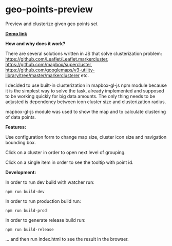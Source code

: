 # geo-points-preview
Preview and clusterize given geo points set

**[Demo link](https://alexeypopovua.github.io/geo-points-preview/)**


**How and why does it work?**

There are several solutions written in JS that solve clusterization problem: https://github.com/Leaflet/Leaflet.markercluster, https://github.com/mapbox/supercluster, https://github.com/googlemaps/v3-utility-library/tree/master/markerclusterer etc.

I decided to use built-in clusterization in mapbox-gl-js npm module because it is the simplest way to solve the task, already implemented and supposed to be working quickly for big data amounts. The only thing needs to be adjusted is dependency between icon cluster size and clusterization radius.

mapbox-gl-js module was used to show the map and to calculate clustering of data points.

**Features:**

Use configuration form to change map size, cluster icon size and navigation bounding box.

Click on a cluster in order to open next level of grouping.

Click on a single item in order to see the tooltip with point id.

**Development:**

In order to run dev build with watcher run:

`npm run build-dev`

In order to run production build run:

`npm run build-prod`

In order to generate release build run:

`npm run build-release`

... and then run index.html to see the result in the browser.